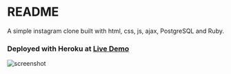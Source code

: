 # README

A simple instagram clone built with html, css, js, ajax, PostgreSQL and Ruby.

<h3>Deployed with Heroku at <a href="https://grammable-michael-day.herokuapp.com/">Live Demo</a></h3>


![screenshot](public/assets/images/screenshot.png)

